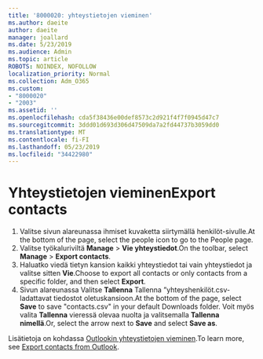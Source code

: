 ```yaml
---
title: '8000020: yhteystietojen vieminen'
ms.author: daeite
author: daeite
manager: joallard
ms.date: 5/23/2019
ms.audience: Admin
ms.topic: article
ROBOTS: NOINDEX, NOFOLLOW
localization_priority: Normal
ms.collection: Adm_O365
ms.custom:
- "8000020"
- "2003"
ms.assetid: ''
ms.openlocfilehash: cda5f38436e00def8573c2d921f4f7f0945d47c7
ms.sourcegitcommit: 3ddd01d693d306d47509da7a2fd44737b3059dd0
ms.translationtype: MT
ms.contentlocale: fi-FI
ms.lasthandoff: 05/23/2019
ms.locfileid: "34422980"
---
```

# <a name="export-contacts"></a><span data-ttu-id="ec283-102">Yhteystietojen vieminen</span><span class="sxs-lookup"><span data-stu-id="ec283-102">Export contacts</span></span>

1. <span data-ttu-id="ec283-103">Valitse sivun alareunassa ihmiset kuvaketta siirtymällä henkilöt-sivulle.</span><span class="sxs-lookup"><span data-stu-id="ec283-103">At the bottom of the page, select the people icon to go to the People page.</span></span>
2. <span data-ttu-id="ec283-104">Valitse työkaluriviltä **Manage** > **Vie yhteystiedot**.</span><span class="sxs-lookup"><span data-stu-id="ec283-104">On the toolbar, select **Manage** > **Export contacts**.</span></span> 
3. <span data-ttu-id="ec283-105">Haluatko viedä tietyn kansion kaikki yhteystiedot tai vain yhteystiedot ja valitse sitten **Vie**.</span><span class="sxs-lookup"><span data-stu-id="ec283-105">Choose to export all contacts or only contacts from a specific folder, and then select **Export**.</span></span>
4. <span data-ttu-id="ec283-106">Sivun alareunassa Valitse **Tallenna** Tallenna ”yhteyshenkilöt.csv-ladattavat tiedostot oletuskansioon.</span><span class="sxs-lookup"><span data-stu-id="ec283-106">At the bottom of the page, select **Save** to save "contacts.csv" in your default Downloads folder.</span></span> <span data-ttu-id="ec283-107">Voit myös valita **Tallenna** vieressä olevaa nuolta ja valitsemalla **Tallenna nimellä**.</span><span class="sxs-lookup"><span data-stu-id="ec283-107">Or, select the arrow next to **Save** and select **Save as**.</span></span>

<span data-ttu-id="ec283-108">Lisätietoja on kohdassa [Outlookin yhteystietojen vieminen](https://support.office.com/article/10f09abd-643c-4495-bb80-543714eca73f#ID0EAACAAA=Outlook_on_the_web).</span><span class="sxs-lookup"><span data-stu-id="ec283-108">To learn more, see [Export contacts from Outlook](https://support.office.com/article/10f09abd-643c-4495-bb80-543714eca73f#ID0EAACAAA=Outlook_on_the_web).</span></span>


